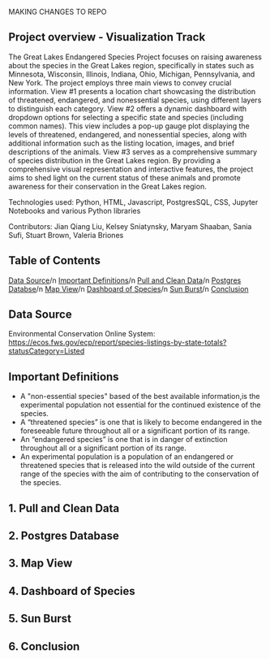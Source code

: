 MAKING CHANGES TO REPO

## Project overview - Visualization Track 
The Great Lakes Endangered Species Project focuses on raising awareness about the species in the Great Lakes region, specifically in states such as Minnesota, Wisconsin, Illinois, Indiana, Ohio, Michigan, Pennsylvania, and New York. The project employs three main views to convey crucial information. View #1 presents a location chart showcasing the distribution of threatened, endangered, and nonessential species, using different layers to distinguish each category. View #2 offers a dynamic dashboard with dropdown options for selecting a specific state and species (including common names). This view includes a pop-up gauge plot displaying the levels of threatened, endangered, and nonessential species, along with additional information such as the listing location, images, and brief descriptions of the animals. View #3 serves as a comprehensive summary of species distribution in the Great Lakes region. By providing a comprehensive visual representation and interactive features, the project aims to shed light on the current status of these animals and promote awareness for their conservation in the Great Lakes region.

Technologies used: Python, HTML, Javascript, PostgresSQL, CSS, Jupyter Notebooks and various Python libraries 

Contributors: Jian Qiang Liu, Kelsey Sniatynsky, Maryam Shaaban, Sania Sufi, Stuart Brown, Valeria Briones

## Table of Contents
[Data Source](https://github.com/StuartMBrown/proj3-repo#data-source)/n
[Important Definitions](https://github.com/StuartMBrown/proj3-repo#important-definitions)/n
[Pull and Clean Data](https://github.com/StuartMBrown/proj3-repo#1-pull-and-clean-data)/n
[Postgres Databse](https://github.com/StuartMBrown/proj3-repo#2-postgres-database)/n
[Map View](https://github.com/StuartMBrown/proj3-repo#map-view)/n
[Dashboard of Species](https://github.com/StuartMBrown/proj3-repo#dashboard-of-species)/n
[Sun Burst](https://github.com/StuartMBrown/proj3-repo#sun-burst)/n
[Conclusion](https://github.com/StuartMBrown/proj3-repo#6-conclusion)

## Data Source 

Environmental Conservation Online System: https://ecos.fws.gov/ecp/report/species-listings-by-state-totals?statusCategory=Listed

## Important Definitions 
* A "non-essential species" based of the best available information,is the experimental population not essential for the continued existence of the species.
* A “threatened species” is one that is likely to become endangered in the foreseeable future throughout all or a significant portion of its range.
* An “endangered species” is one that is in danger of extinction throughout all or a significant portion of its range.
* An experimental population is a population of an endangered or threatened species that is released into the wild outside of the current range of the species with the aim of contributing to the conservation of the species.

## 1. Pull and Clean Data 

## 2. Postgres Database

## 3. Map View 

## 4. Dashboard of Species

## 5. Sun Burst

## 6. Conclusion 





